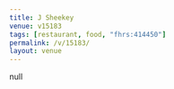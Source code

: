 ```yaml
---
title: J Sheekey
venue: v15183
tags: [restaurant, food, "fhrs:414450"]
permalink: /v/15183/
layout: venue
---
```

null